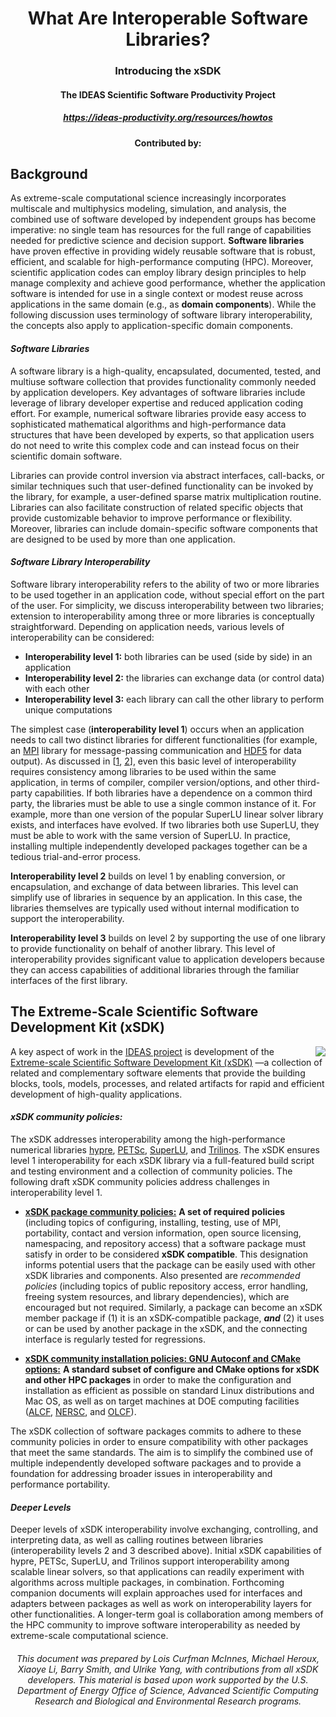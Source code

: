 <div align="center">
<h1> What Are Interoperable Software Libraries? </h1>
<h3> Introducing the xSDK </h3>
<h4> The IDEAS Scientific Software Productivity Project </h4>
<h5> <a href="https://ideas-productivity.org/resources/howtos/">https://ideas-productivity.org/resources/howtos</a> </h5>
<h4> Contributed by: </h4>
</div>

## Background

As extreme-scale computational science increasingly incorporates multiscale and
multiphysics modeling, simulation, and analysis, the combined use of software developed by
independent groups has become imperative: no single team has resources for the full range of
capabilities needed for predictive science and decision support. **Software libraries** have proven
effective in providing widely reusable software that is robust, efficient, and scalable for
high-performance computing (HPC). Moreover, scientific application codes can employ library
design principles to help manage complexity and achieve good performance, whether the
application software is intended for use in a single context or modest reuse across applications
in the same domain (e.g., as **domain components**). While the following discussion uses
terminology of software library interoperability, the concepts also apply to application-specific
domain components.

#### *Software Libraries*
A software library is a high-quality, encapsulated, documented, tested, and multiuse software
collection that provides functionality commonly needed by application developers. Key
advantages of software libraries include leverage of library developer expertise and reduced
application coding effort. For example, numerical software libraries provide easy access to
sophisticated mathematical algorithms and high-performance data structures that have been
developed by experts, so that application users do not need to write this complex code and can
instead focus on their scientific domain software.

Libraries can provide control inversion via abstract interfaces, call-backs, or similar techniques
such that user-defined functionality can be invoked by the library, for example, a user-defined
sparse matrix multiplication routine. Libraries can also facilitate construction of related specific
objects that provide customizable behavior to improve performance or flexibility. Moreover,
libraries can include domain-specific software components that are designed to be used by
more than one application.

#### *Software Library Interoperability*
Software library interoperability refers to the ability of two or more libraries to be used
together in an application code, without special effort on the part of the user. For simplicity, we
discuss interoperability between two libraries; extension to interoperability among three or more
libraries is conceptually straightforward. Depending on application needs, various levels of
interoperability can be considered:
  * **Interoperability level 1:** both libraries can be used (side by side) in an application
  * **Interoperability level 2:** the libraries can exchange data (or control data) with each
other
  * **Interoperability level 3:** each library can call the other library to perform unique
computations

The simplest case (**interoperability level 1**) occurs when an application needs to call two distinct
libraries for different functionalities (for example, an [MPI](https://www.mpi-forum.org/) library for message-passing
communication and [HDF5](https://www.hdfgroup.org/solutions/hdf5/) for data output). As discussed in [[1](https://figshare.com/articles/Package_Management_Practices_Essential_for_Interoperability_Lessons_Learned_and_Strategies_Developed_for_FASTMath/789055), [2](https://www.osti.gov/biblio/936460)], even this basic level of
interoperability requires consistency among libraries to be used within the same application, in
terms of compiler, compiler version/options, and other third-party capabilities. If both libraries
have a dependence on a common third party, the libraries must be able to use a single common
instance of it. For example, more than one version of the popular SuperLU linear solver library
exists, and interfaces have evolved. If two libraries both use SuperLU, they must be able to
work with the same version of SuperLU. In practice, installing multiple independently developed
packages together can be a tedious trial-and-error process.

**Interoperability level 2** builds on level 1 by enabling conversion, or encapsulation, and exchange
of data between libraries. This level can simplify use of libraries in sequence by an application.
In this case, the libraries themselves are typically used without internal modification to support
the interoperability.

**Interoperability level 3** builds on level 2 by supporting the use of one library to provide
functionality on behalf of another library. This level of interoperability provides significant value
to application developers because they can access capabilities of additional libraries through
the familiar interfaces of the first library.

## The Extreme-Scale Scientific Software Development Kit (xSDK)

<p align="left">
<img align="right" src="https://i.ibb.co/C9h43tR/Screen-Shot-2020-07-10-at-10-34-30-AM.png">
A key aspect of work in the <a href="https://ideas-productivity.org/">IDEAS project</a> is development of the
 <a href="http://xsdk.info/">Extreme-scale Scientific Software Development Kit (xSDK)</a> —a collection
of related and complementary software elements that provide the
building blocks, tools, models, processes, and related artifacts for rapid
and efficient development of high-quality applications.</p>

#### *xSDK community policies:* 
The xSDK addresses interoperability among the high-performance
numerical libraries [hypre](https://computing.llnl.gov/projects/hypre-scalable-linear-solvers-multigrid-methods), [PETSc](https://www.mcs.anl.gov/petsc/), [SuperLU](crd.lbl.gov/%7Exiaoye/SuperLU/), and [Trilinos](https://trilinos.github.io/). The xSDK ensures level 1
interoperability for each xSDK library via a full-featured build script and testing environment and
a collection of community policies. The following draft xSDK community policies address
challenges in interoperability level 1.

 * **[xSDK package community policies:](https://figshare.com/articles/xSDK_Community_Package_Policies/4495136)** 
**A set of required policies** (including topics of
configuring, installing, testing, use of MPI, portability, contact and version information,
open source licensing, namespacing, and repository access) that a software package
must satisfy in order to be considered **xSDK compatible**. This designation informs
potential users that the package can be easily used with other xSDK libraries and
components. Also presented are *recommended policies* (including topics of public
repository access, error handling, freeing system resources, and library dependencies),
which are encouraged but not required. Similarly, a package can become an xSDK
member package if (1) it is an xSDK-compatible package, ***and*** (2) it uses or can be
used by another package in the xSDK, and the connecting interface is regularly tested
for regressions.

 * **[xSDK community installation policies: GNU Autoconf and CMake options:](https://figshare.com/articles/xSDK_Community_Installation_Policies_GNU_Autoconf_and_CMake_Options/4495133)** 
**A standard subset of configure and CMake options for xSDK and other HPC
packages** in order to make the configuration and installation as efficient as possible on
standard Linux distributions and Mac OS, as well as on target machines at DOE
computing facilities ([ALCF](https://www.alcf.anl.gov/), [NERSC](https://www.nersc.gov/), and [OLCF](https://www.olcf.ornl.gov/)).

The xSDK collection of software packages commits to adhere to these community policies in
order to ensure compatibility with other packages that meet the same standards. The aim is to
simplify the combined use of multiple independently developed software packages and to
provide a foundation for addressing broader issues in interoperability and performance
portability.

#### *Deeper Levels*
Deeper levels of xSDK interoperability involve exchanging, controlling, and interpreting data, as well as calling routines between libraries (interoperability levels 2 and 3 described above).
Initial xSDK capabilities of hypre, PETSc, SuperLU, and Trilinos support interoperability among
scalable linear solvers, so that applications can readily experiment with algorithms across
multiple packages, in combination. Forthcoming companion documents will explain approaches
used for interfaces and adapters between packages as well as work on interoperability layers
for other functionalities. A longer-term goal is collaboration among members of the HPC
community to improve software interoperability as needed by extreme-scale computational
science.

<h6 align="center">This document was prepared by Lois Curfman McInnes, Michael Heroux, Xiaoye Li, Barry Smith, and Ulrike
Yang, with contributions from all xSDK developers. This material is based upon work supported by the U.S. Department of Energy Office of Science, Advanced Scientific
Computing Research and Biological and Environmental Research programs.</h6>
